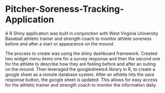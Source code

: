# Pitcher-Soreness-Tracking-Application
A R Shiny application was built in conjunction with West Virginia University Baseball athletic trainer and strength coach to monitor athlete soreness before and after a start or appearance on the mound.

The process to create was using the shiny dashboard framework. Created two widget menu items one for a survey response and then the second one for the athlete to describe how they are feeling before and after an outing on the mound. 
Then leveraged the googlesheets4 library in R, to create a google sheet as a remote database system. After an athlete hits the save response button, the google sheet is updated. This allows for easy access for the athletic trainer and strength coach to monitor the information daily.
